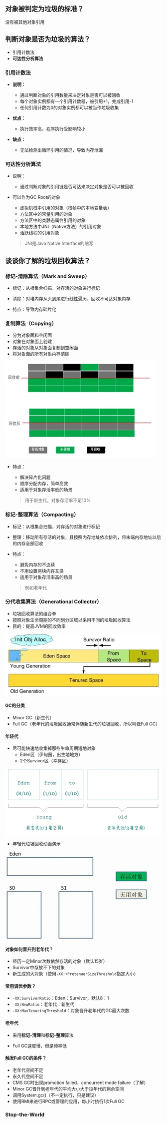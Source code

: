 ## 对象被判定为垃圾的标准？

没有被其他对象引用

## 判断对象是否为垃圾的算法？

* 引用计数法
* **可达性分析算法**

### 引用计数法

* **说明：**
  * 通过判断对象的引用数量来决定对象是否可以被回收
  * 每个对象实例都有一个引用计数器，被引用+1，完成引用-1
  * 任何引用计数为0的对象实例都可以被当作垃圾收集

* **优点：**
  * 执行效率高，程序执行受影响较小
* **缺点：**
  * 无法检测出循环引用的情况，导致内存泄漏

### 可达性分析算法

* 说明：
  * 通过判断对象的引用链是否可达来决定对象是否可以被回收

* 可以作为GC Root的对象

  * 虚拟机栈中引用的对象（栈帧中的本地变量表）
  * 方法区中的常量引用的对象
  * 方法区中的类静态属性引用的对象
  * 本地方法中JNI（Native方法）的引用对象
  * 活跃线程的引用对象

  > JNI是Java Native Interface的缩写

## 谈谈你了解的垃圾回收算法？

### 标记-清除算法（Mark and Sweep）

* 标记：从根集合扫描，对存活的对象进行标记
* 清除：对堆内存从头到尾进行线性遍历，回收不可达对象内存



* 特点：导致内存碎片化

### 复制算法（Copying）

* 分为对象面和空闲面
* 对象在对象面上创建
* 存活的对象从对象面复制到空闲面
* 将对象面的所有对象内存清除

![GC_复制算法](..\images\GC_复制算法.jpg)

* 特点：

  * 解决碎片化问题
  * 顺序分配内存，简单高效
  * 适用于对象存活率低的场景

  > 用于新生代，对象存活率不足10%

### 标记-整理算法（Compacting）

* 标记：从根集合扫描，对存活的对象进行标记
* 整理：移动所有存活的对象，且按照内存地址依次排列，将末端内存地址以后的内存全部回收



* 特点：

  * 避免内存的不连续
  * 不用设置两块内存互换
  * 适用于对象存活率高的场景

  > 例如老年代

### 分代收集算法（Generational Collector）

* 垃圾回收算法的组合拳
* 按照对象生命周期的不同划分区域以采用不同的垃圾回收算法
* 目的：提高JVM的回收效率

![GC_对象区域划分](..\images\GC_对象区域划分.jpg)

#### GC的分类

* Minor GC（新生代）
* Full GC（老年代的垃圾回收通常伴随新生代的垃圾回收，所以叫做Full GC）

#### 年轻代

* 尽可能快速地收集掉那些生命周期短地对象
  * Eden区（伊甸园，出生地地方）
  * 2个Survivor区（幸存区）

![GC_年轻代分区](..\images\GC_年轻代分区.jpg)

* 年轻代垃圾回收动画演示

![年轻代垃圾回收动画演示](..\images\GC_MinorGC.gif)

#### 对象如何晋升到老年代？

* 经历一定Minor次数依然存活的对象（默认15岁）
* Survivor中存放不下的对象
* 新生成的大对象（使用`-XX:+PretenuerSizeThreshold`指定大小）

#### 常用调优参数？

* `-XX:SurviverRatio`：Eden：Survivor，默认8：1
* `-XX:NewRatio`：老年代：新生代
* `-XX:MaxTenuringThreshold`：对象晋升老年代的GC最大次数

#### 老年代

* 采用**标记-清理**和**标记-整理**算法

* Full GC速度慢，但是频率低

#### 触发Full GC的条件？

* 老年代空间不足
* 永久代空间不足
* CMS GC时出现promotion failed，concurrent mode failure（了解）
* Minor GC晋升到老年代的平均大小大于拉年代的剩余空间
* 调用System.gc()（不一定执行，只是建议）
* 使用RMI来进行RPC或管理的应用，每小时执行1次Full GC

### Stop-the-World

